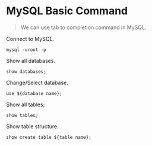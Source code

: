 # MySQL Basic Command

> We can use tab to completion command in MySQL.

Connect to MySQL.

```shell
mysql -uroot -p
```

Show all databases.

```mysql
show databases;
```

Change/Select database.

```mysql
use ${database name};
```

Show all tables;

```mysql
show tables;
```

Show table structure.

```mysql
show create table ${table name};
```